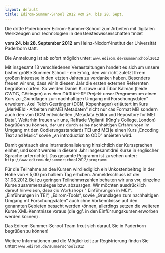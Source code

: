 ```yaml
---
layout: default 
title: Edirom-Summer-School 2012 vom 24. bis 28. Sept.
---
```


Die dritte Paderborner Edirom-Summer-School zum Arbeiten mit digitalen
Werkzeugen und Technologien in den Geisteswissenschaften findet

**vom 24. bis 28. September 2012**
am Heinz-Nixdorf-Institut der Universität Paderborn statt.

Die Anmeldung ist ab sofort möglich unter:
`www.edirom.de/summerschool2012`

Mit insgesamt 13 verschiedenen Veranstaltungen handelt es sich um unsere bisher
größte Summer School - ein Erfolg, den wir nicht zuletzt Ihrem großen Interesse
in den letzten Jahren zu verdanken haben. Besonders freuen wir uns, dass wir in
diesem Jahr die ersten externen Referenten begrüßen dürfen. So werden Daniel
Kurzawe und Tibor Kálmán (beide GWDG, Göttingen) aus dem DARIAH-DE Projekt unser
Programm um einen Kurs zu „Grundlagen zum nachhaltigen Umgang mit
Forschungsdaten“ erweitern. Axel Teich Geertinger (DCM, Kopenhagen) erläutert im
Kurs „MerMEId - Arbeiten mit MEI Metadaten“ nicht nur das Format MEI sondern
auch den vom DCM entwickelten „Metadata Editor and Repository for MEI Data“.
Weiterhin freuen wir uns, Raffaele Viglianti (King's College, London) begrüßen
zu können, der uns durch seine nachhaltigen Erfahrungen im Umgang mit den
Codierungsstandards TEI und MEI je einen Kurs „Encoding Text and Music“ sowie
„An introduction to ODD“ anbieten wird.

Damit geht auch eine Internationalisierung hinsichtlich der Kurssprachen einher,
und somit werden in diesem Jahr insgesamt drei Kurse in englischer Sprache
unterrichtet. Das gesamte Programm ist zu sehen
unter: `http://www.edirom.de/summerschool2012/programm`

Für die Teilnahme an den Kursen wird lediglich ein Unkostenbeitrag in der Höhe
von € 5,00 pro halbem Tag erhoben. Anmeldeschluss ist der 31.08.2012. Bei zu
geringen Teilnehmerzahlen behalten wir uns vor, einzelne Kurse zusammenzulegen
bzw. abzusagen. Wir möchten ausdrücklich darauf hinweisen, dass die Workshops "
Einführungen in MEI", „Einführungen in TEI“, „Edirom-Tools“, sowie „Grundlagen
zum nachhaltigen Umgang mit Forschungsdaten“ auch ohne Vorkenntnisse auf den
genannten Gebieten besucht werden können, allerdings setzen die weiteren Kurse
XML-Kenntnisse voraus (die ggf. in den Einführungskursen erworben werden können)
.

Das Edirom-Summer-School Team freut sich darauf, Sie in Paderborn begrüßen zu
können!

Weitere Informationen und die Möglichkeit zur Registrierung finden Sie unter:
`www.edirom.de/summerschool2012`